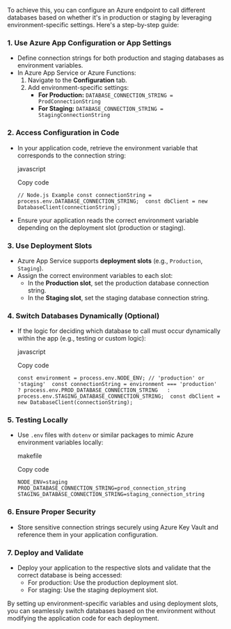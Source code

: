 To achieve this, you can configure an Azure endpoint to call different databases based on whether it's in production or staging by leveraging environment-specific settings. Here's a step-by-step guide:

### 1. **Use Azure App Configuration or App Settings**

- Define connection strings for both production and staging databases as environment variables.
- In Azure App Service or Azure Functions:
    1. Navigate to the **Configuration** tab.
    2. Add environment-specific settings:
        - **For Production:** `DATABASE_CONNECTION_STRING = ProdConnectionString`
        - **For Staging:** `DATABASE_CONNECTION_STRING = StagingConnectionString`

### 2. **Access Configuration in Code**

- In your application code, retrieve the environment variable that corresponds to the connection string:
    
    javascript
    
    Copy code
    
    `// Node.js Example const connectionString = process.env.DATABASE_CONNECTION_STRING;  const dbClient = new DatabaseClient(connectionString);`
    
- Ensure your application reads the correct environment variable depending on the deployment slot (production or staging).

### 3. **Use Deployment Slots**

- Azure App Service supports **deployment slots** (e.g., `Production`, `Staging`).
- Assign the correct environment variables to each slot:
    - In the **Production slot**, set the production database connection string.
    - In the **Staging slot**, set the staging database connection string.

### 4. **Switch Databases Dynamically (Optional)**

- If the logic for deciding which database to call must occur dynamically within the app (e.g., testing or custom logic):
    
    javascript
    
    Copy code
    
    `const environment = process.env.NODE_ENV; // 'production' or 'staging'  const connectionString = environment === 'production'   ? process.env.PROD_DATABASE_CONNECTION_STRING   : process.env.STAGING_DATABASE_CONNECTION_STRING;  const dbClient = new DatabaseClient(connectionString);`
    

### 5. **Testing Locally**

- Use `.env` files with `dotenv` or similar packages to mimic Azure environment variables locally:
    
    makefile
    
    Copy code
    
    `NODE_ENV=staging PROD_DATABASE_CONNECTION_STRING=prod_connection_string STAGING_DATABASE_CONNECTION_STRING=staging_connection_string`
    

### 6. **Ensure Proper Security**

- Store sensitive connection strings securely using Azure Key Vault and reference them in your application configuration.

### 7. **Deploy and Validate**

- Deploy your application to the respective slots and validate that the correct database is being accessed:
    - For production: Use the production deployment slot.
    - For staging: Use the staging deployment slot.

By setting up environment-specific variables and using deployment slots, you can seamlessly switch databases based on the environment without modifying the application code for each deployment.